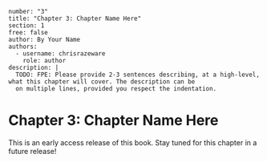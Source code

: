 ```metadata
number: "3"
title: "Chapter 3: Chapter Name Here"
section: 1
free: false
author: By Your Name
authors:
  - username: chrisrazeware
    role: author
description: |
  TODO: FPE: Please provide 2-3 sentences describing, at a high-level, what this chapter will cover. The description can be
  on multiple lines, provided you respect the indentation.
```

# Chapter 3: Chapter Name Here

This is an early access release of this book. Stay tuned for this chapter in a future release!